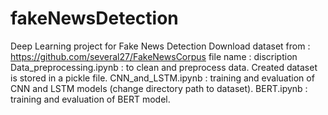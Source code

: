 # fakeNewsDetection
Deep Learning project for Fake News Detection
Download dataset from : https://github.com/several27/FakeNewsCorpus 
file name : discription
Data_preprocessing.ipynb : to clean and preprocess data. Created dataset is stored in a pickle file.
CNN_and_LSTM.ipynb : training and evaluation of CNN and LSTM models (change directory path to dataset).
BERT.ipynb : training and evaluation of BERT model.
